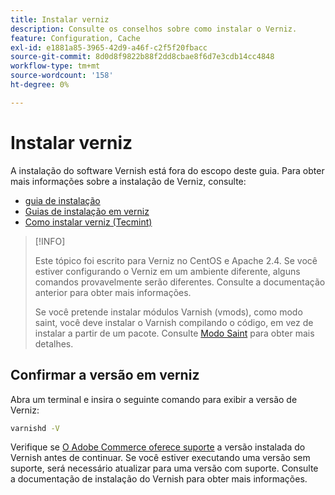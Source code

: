 ```yaml
---
title: Instalar verniz
description: Consulte os conselhos sobre como instalar o Verniz.
feature: Configuration, Cache
exl-id: e1881a85-3965-42d9-a46f-c2f5f20fbacc
source-git-commit: 8d0d8f9822b88f2dd8cbae8f6d7e3cdb14cc4848
workflow-type: tm+mt
source-wordcount: '158'
ht-degree: 0%

---
```


# Instalar verniz

A instalação do software Vernish está fora do escopo deste guia. Para obter mais informações sobre a instalação de Verniz, consulte:

- [guia de instalação](https://www.varnish-software.com/developers/tutorials/installing-varnish-ubuntu/)
- [Guias de instalação em verniz](https://www.varnish-cache.org/docs)
- [Como instalar verniz (Tecmint)](https://www.tecmint.com/install-varnish-cache-web-accelerator/)

>[!INFO]
>
>Este tópico foi escrito para Verniz no CentOS e Apache 2.4. Se você estiver configurando o Verniz em um ambiente diferente, alguns comandos provavelmente serão diferentes. Consulte a documentação anterior para obter mais informações.
>
>Se você pretende instalar módulos Varnish (vmods), como modo saint, você deve instalar o Varnish compilando o código, em vez de instalar a partir de um pacote. Consulte [Modo Saint](config-varnish-advanced.md#saint-mode) para obter mais detalhes.

## Confirmar a versão em verniz

Abra um terminal e insira o seguinte comando para exibir a versão de Verniz:

```bash
varnishd -V
```

Verifique se [O Adobe Commerce oferece suporte](../../installation/system-requirements.md) a versão instalada do Vernish antes de continuar. Se você estiver executando uma versão sem suporte, será necessário atualizar para uma versão com suporte. Consulte a documentação de instalação do Vernish para obter mais informações.
